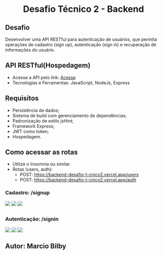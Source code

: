 <h1 align="center" id="h1"> Desafio Técnico 2 - Backend</h1>

## Desafio
Desenvolver uma API RESTful para autenticação de usuários, que permita operações de cadastro (sign up), autenticação (sign in) e recuperação de informações do usuário.
##

## API RESTful(Hospedagem)
- Acesse a API pelo link: [Acesse](https://backend-desafio-t-cnico2.vercel.app/users)
- Tecnologias e Ferramentas: JavaScript, NodeJs, Express
##

## Requisitos
- Persistência de dados;
- Sistema de build com gerenciamento de dependências;
- Padronização de estilo jsHint;
- Framework Express;
- JWT como token;
- Hospedagem.
##

## Como acessar as rotas

- Utilize o Insomnia ou similar.
- Rotas (users, auth):
  - POST: https://backend-desafio-t-cnico2.vercel.app/users
  - POST: https://backend-desafio-t-cnico2.vercel.app/auth

### Cadastro: /signup
![](https://github.com/bilby1/Backend-Desafio-T-cnico2/commit/e13a842b5020fb115b46fc84965f2c6dab3bf2c2#diff-bf4e1f5438deb9cf2a86c9b025c1879f86d06f9af05b84eb9a75f8df0e4d1a2c)
![](https://github.com/bilby1/Backend-Desafio-T-cnico2/commit/e13a842b5020fb115b46fc84965f2c6dab3bf2c2#diff-7773dac784190a943e7a1d8ba314ff0084b44fe5aa9e6a2aa87ede5d99b0d506)
![](https://github.com/bilby1/Backend-Desafio-T-cnico2/commit/e13a842b5020fb115b46fc84965f2c6dab3bf2c2#diff-6e3de34fe33ad924f78443b2c4aa74867df6c9487841f12dbe694d68dbfcc651)

##
### Autenticação: /signin
![](https://github.com/bilby1/Backend-Desafio-T-cnico2/commit/e13a842b5020fb115b46fc84965f2c6dab3bf2c2#diff-3618b0c0cce0bdd53a356820677258b59734bdbddf4f934365d38102acd85def)
![](https://github.com/bilby1/Backend-Desafio-T-cnico2/commit/e13a842b5020fb115b46fc84965f2c6dab3bf2c2#diff-4ed581596a28c24100cea0f2b00f7e65a3cd90f0b325007149b195f65e72083b)
![](https://github.com/bilby1/Backend-Desafio-T-cnico2/commit/e13a842b5020fb115b46fc84965f2c6dab3bf2c2#diff-bd42e38d2e4c1e9db89d2b738f78bfde1aa8ea9d588bf6bbb3767d8fca560800)
##
## Autor: Marcio Bilby

